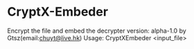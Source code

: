 # CryptX-Embeder
Encrypt the file and embed the decrypter
version: alpha-1.0
by Gtsz(email:chuyt@live.hk)
Usage:
  CryptXEmbeder <input_file> <key>
